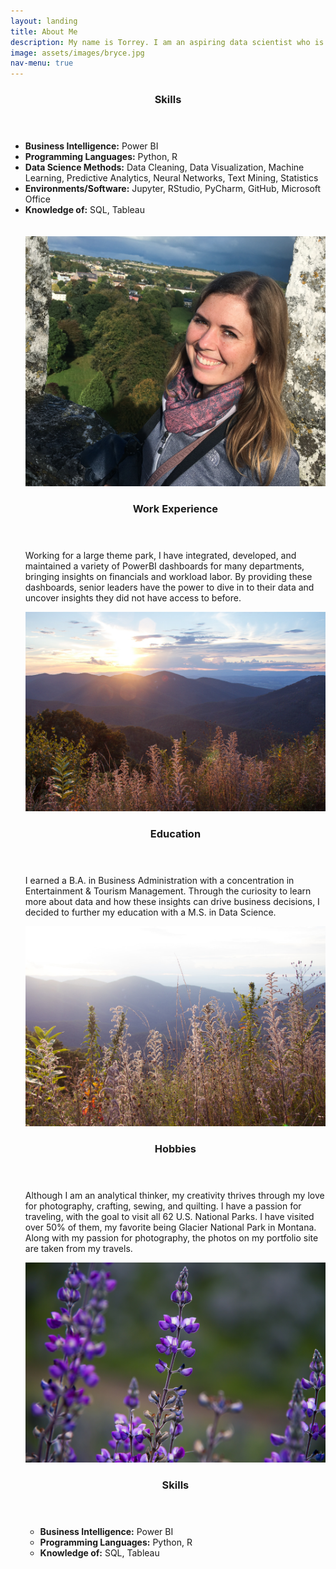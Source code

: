 ```yaml
---
layout: landing
title: About Me
description: My name is Torrey. I am an aspiring data scientist who is interested in machine learning and predictive analytics. I excel in data visualization, with several years’ experience of developing dashboards and reports in Power BI. I have a strong attention to detail as well as an eye for creative design.
image: assets/images/bryce.jpg
nav-menu: true
---
```



<!-- Main -->
<div id="main">

<section id="one">
	<div class="inner">
		<header class="major">
			<h3>Skills</h3>
		</header>
		<ul class="alt">
			<li><b>Business Intelligence:</b> Power BI</li>
			<li><b>Programming Languages:</b> Python, R</li>
			<li><b>Data Science Methods:</b> Data Cleaning, Data Visualization, Machine Learning, Predictive Analytics, Neural Networks, Text Mining, Statistics</li>
			<li><b>Environments/Software:</b> Jupyter, RStudio, PyCharm, GitHub, Microsoft Office
			<li><b>Knowledge of:</b> SQL, Tableau</li>
		
<br>
<br>

<section id="two" class="spotlights">
	<section>
		<a href="#" class="image">
			<img src="assets/images/profile-pic.jpg" alt="" data-position="center center">
		</a>
		<div class="content">
			<div class="inner">
				<header class="major">
					<h3>Work Experience</h3>
				</header>
				<p>Working for a large theme park, I have integrated, developed, and maintained a variety of PowerBI dashboards for many departments, bringing insights on financials and workload labor. By providing these dashboards, senior leaders have the power to dive in to their data and uncover insights they did not have access to before. </p>
			</div>
		</div>
	</section>
  <section>
		<a href="#" class="image">
			<img src="assets/images/shen.jpg" alt="" data-position="top center">
		</a>
		<div class="content">
			<div class="inner">
				<header class="major">
					<h3>Education</h3>
				</header>
				<p>I earned a B.A. in Business Administration with a concentration in Entertainment & Tourism Management. Through the curiosity to learn more about data and how these insights can drive business decisions, I decided to further my education with a M.S. in Data Science. </p>
			</div>
		</div>
	</section>
	<section>
		<a href="#" class="image">
			<img src="assets/images/shen2.jpg" alt="" data-position="center center">
		</a>
		<div class="content">
			<div class="inner">
				<header class="major">
					<h3>Hobbies</h3>
				</header>
				<p>Although I am an analytical thinker, my creativity thrives through my love for photography, crafting, sewing, and quilting. I have a passion for traveling, with the goal to visit all 62 U.S. National Parks. I have visited over 50% of them, my favorite being Glacier National Park in Montana. Along with my passion for photography, the photos on my portfolio site are taken from my travels. </p>
			</div>
		</div>
	</section>
	<section>
		<a href="#" class="image">
			<img src="assets/images/purpleflower.jpg" alt="" data-position="center center">
		</a>
		<div class="content">
			<div class="inner">
				<header class="major">
					<h3>Skills</h3>
				</header>
				<ul class="alt">
					<li><b>Business Intelligence:</b> Power BI</li>
					<li><b>Programming Languages:</b> Python, R</li>
					<li><b>Knowledge of:</b> SQL, Tableau</li>
				</ul>
			</div>
		</div>
	</section>
